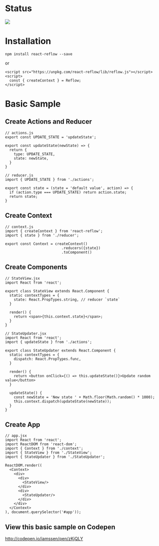 # Status

<img src="https://travis-ci.org/iamssen/react-reflow.svg?branch=master"/>

# Installation

```
npm install react-reflow --save
```

or

```
<script src="https://unpkg.com/react-reflow/lib/reflow.js"></script>
<script>
  const { createContext } = Reflow;
</script>
```

# Basic Sample

## Create Actions and Reducer

```
// actions.js
export const UPDATE_STATE = 'updateState';

export const updateState(newState) => {
  return {
    type: UPDATE_STATE,
    state: newState,
  }
}
```

```
// reducer.js
import { UPDATE_STATE } from './actions';

export const state = (state = 'default value', action) => {
  if (action.type === UPDATE_STATE) return action.state;
  return state;
}
```

## Create Context
```
// context.js
import { createContext } from 'react-reflow';
import { state } from './reducer';

export const Context = createContext()
                          .reducers({state})
                          .toComponent()
```

## Create Components
```
// StateView.jsx
import React from 'react';

export class StateView extends React.Component {
  static contextTypes = {
    state: React.PropTypes.string, // reducer `state`
  }
  
  render() {
    return <span>{this.context.state}</span>;
  }
}
```

```
// StateUpdater.jsx
import React from 'react';
import { updateState } from './actions';

export class StateUpdater extends React.Component {
  static contextTypes = {
    dispatch: React.PropTypes.func,
  }
  
  render() {
    return <button onClick={() => this.updateState()}>Update random value</button>
  }
  
  updateState() {
    const newState = 'New state ' + Math.floor(Math.random() * 1000);
    this.context.dispatch(updateState(newState));
  }
}
```

## Create App
```
// app.jsx
import React from 'react';
import ReactDOM from 'react-dom';
import { Context } from './context';
import { StateView } from './StateView';
import { StateUpdater } from './StateUpdater';

ReactDOM.render((
  <Context>
    <div>
      <div>
        <StateView/>
      </div>
      <div>
        <StateUpdater/>
      </div>
    </div>
  </Context>
), document.querySelector('#app'));
```

## View this basic sample on Codepen

<http://codepen.io/iamssen/pen/zKjQLY>
